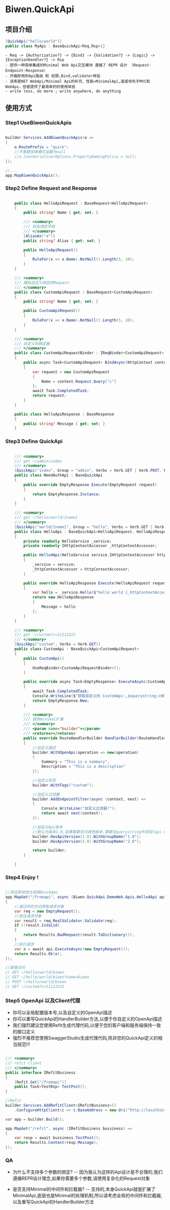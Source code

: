 ﻿# Biwen.QuickApi

## 项目介绍
```csharp
[QuickApi("hello/world")]
public class MyApi : BaseQuickApi<Req,Rsp>{}
```
    - Req -> {Authorization?} -> {Bind} -> {Validation?} -> {Logic} -> {ExceptionHandler?} -> Rsp
    - 提供一种简单集成的Minimal Web Api交互模块 遵循了 REPR 设计 （Request-Endpoint-Response）
    - 开箱即用的Api路由 和 权限,Bind,validator体验
    - 该库是NET WebApi/Minimal Api的补充，性能≈MinimalApi,遥遥领先于MVC和WebApi，但是提供了最简单的的使用体验
    - write less, do more ; write anywhere, do anything
## 使用方式

### Step1 UseBiwenQuickApis

```csharp

builder.Services.AddBiwenQuickApis(o =>
{
    o.RoutePrefix = "quick";
    //不需要驼峰模式设置为null
    //o.JsonSerializerOptions.PropertyNamingPolicy = null;
});

//....
app.MapBiwenQuickApis();

```

### Step2 Define Request and Response

```csharp

    public class HelloApiRequest : BaseRequest<HelloApiRequest>
    {
        public string? Name { get; set; }

        /// <summary>
        /// 别名绑定字段
        /// </summary>
        [AliasAs("a")]
        public string? Alias { get; set; }

        public HelloApiRequest()
        {
            RuleFor(x => x.Name).NotNull().Length(5, 10);
        }
    }

    /// <summary>
    /// 模拟自定义绑定的Request
    /// </summary>
    public class CustomApiRequest : BaseRequest<CustomApiRequest>
    {
        public string? Name { get; set; }

        public CustomApiRequest()
        {
            RuleFor(x => x.Name).NotNull().Length(5, 10);
        }
    }

    /// <summary>
    /// 自定义的绑定器
    /// </summary>
    public class CustomApiRequestBinder : IReqBinder<CustomApiRequest>
    {
        public async Task<CustomApiRequest> BindAsync(HttpContext context)
        {
            var request = new CustomApiRequest
            {
                Name = context.Request.Query["c"]
            };
            await Task.CompletedTask;
            return request;
        }
    }

    public class HelloApiResponse : BaseResponse
    {
        public string? Message { get; set; }
    }

```

### Step3 Define QuickApi

```csharp

    /// <summary>
    /// get ~/admin/index
    /// </summary>
    [QuickApi("index", Group = "admin", Verbs = Verb.GET | Verb.POST, Policy = "admin")]
    public class NeedAuthApi : BaseQuickApi
    {
        public override EmptyResponse Execute(EmptyRequest request)
        {
            return EmptyResponse.Instance;
        }
    }

    /// <summary>
    /// get ~/hello/world/{name}
    /// </summary>
    [QuickApi("world/{name}", Group = "hello", Verbs = Verb.GET | Verb.POST)]
    public class HelloApi : BaseQuickApi<HelloApiRequest, HelloApiResponse>
    {
        private readonly HelloService _service;
        private readonly IHttpContextAccessor _httpContextAccessor;

        public Hello4Api(HelloService service,IHttpContextAccessor httpContextAccessor)
        {
            _service = service;
            _httpContextAccessor = httpContextAccessor;
        }

        public override HelloApiResponse Execute(HelloApiRequest request)
        {
            var hello = _service.Hello($"hello world {_httpContextAccessor.HttpContext!.Request.Path} !");
            return new HelloApiResponse
            {
                Message = hello
            };
        }
    }

    /// <summary>
    /// get ~/custom?c=11112222
    /// </summary>
    [QuickApi("custom", Verbs = Verb.GET)]
    public class CustomApi : BaseQuickApi<CustomApiRequest>
    {
        public CustomApi()
        {
            UseReqBinder<CustomApiRequestBinder>();
        }

        public override async Task<EmptyResponse> ExecuteAsync(CustomApiRequest request)
        {
            await Task.CompletedTask;
            Console.WriteLine($"获取自定义的 CustomApi:,从querystring:c绑定,{request.Name}");
            return EmptyResponse.New;
        }

        /// <summary>
        /// 提供minimal扩展
        /// </summary>
        /// <param name="builder"></param>
        /// <returns></returns>
        public override RouteHandlerBuilder HandlerBuilder(RouteHandlerBuilder builder)
        {
            //自定义描述
            builder.WithOpenApi(operation => new(operation)
            {
                Summary = "This is a summary",
                Description = "This is a description"
            });

            //自定义标签
            builder.WithTags("custom");

            //自定义过滤器
            builder.AddEndpointFilter(async (context, next) =>
            {
                Console.WriteLine("自定义过滤器!");
                return await next(context);
            });

            //自定义Api版本
            //默认为版本1.0,如果需要访问其他版本,需要在querystring中添加?api-version=2.0 :)
            builder.HasApiVersion(1.0).WithGroupName("1.0");
            builder.HasApiVersion(2.0).WithGroupName("2.0");

            return builder;
        }

    }


```


### Step4 Enjoy !

```csharp

//测试其他地方调用QuickApi
app.MapGet("/fromapi", async (Biwen.QuickApi.DemoWeb.Apis.Hello4Api api) =>
{
    //通过你的方式获取请求对象
    var req = new EmptyRequest();
    //验证请求对象
    var result = req.RealValidator.Validate(req);
    if (!result.IsValid)
    {
        return Results.BadRequest(result.ToDictionary());
    }
    //执行请求
    var x = await api.ExecuteAsync(new EmptyRequest());
    return Results.Ok(x);
});

//直接访问
// GET ~/hello/world/biwen
// GET ~/hello/world/biwen?name=biwen
// POST ~/hello/world/biwen
// GET ~/custom?c=11112222

```

### Step5 OpenApi 以及Client代理

- 你可以全局配置版本号,以及自定义的OpenApi描述
- 你可以重写QuickApi的HandlerBuilder方法,以便于你自定义的OpenApi描述
- 我们强烈建议您使用Refit生成代理代码,以便于您的客户端和服务端保持一致的接口定义
- 强烈不推荐您使用SwaggerStudio生成代理代码,除非您的QuickApi定义的相当规范!!!

```csharp

/// <summary>
/// refit client
/// </summary>
public interface IRefitBusiness
{
    [Refit.Get("/fromapi")]
    public Task<TestRsp> TestPost();
}

//Refit
builder.Services.AddRefitClient<IRefitBusiness>()
    .ConfigureHttpClient(c => c.BaseAddress = new Uri("http://localhost:5101"));

var app = builder.Build();

app.MapGet("/refit", async (IRefitBusiness bussiness) =>
{
    var resp = await bussiness.TestPost();
    return Results.Content(resp.Message);
});

```
### QA

- 为什么不支持多个参数的绑定?
-- 因为我认为这样的Api设计是不合理的,我们遵循REPR设计理念,如果你需要多个参数,请使用复杂化的Request对象

- 是否支持Minimal的中间件和拦截器?
-- 支持的,本身QuickApi就是扩展了MinimalApi,底层也是Minimal的处理机制,所以请考虑全局的中间件和拦截器,以及重写QuickApi的HandlerBuilder方法